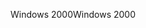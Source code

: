 <span data-ttu-id="0508c-101">Windows 2000</span><span class="sxs-lookup"><span data-stu-id="0508c-101">Windows 2000</span></span>